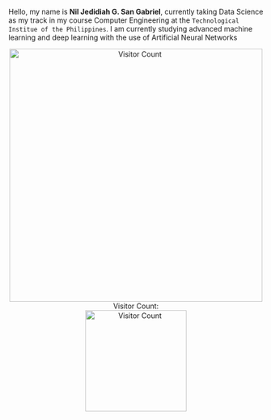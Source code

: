 Hello, my name is **Nil Jedidiah G. San Gabriel**, currently taking Data Science as my track in my course Computer Engineering at the `Technological Institue of the Philippines`. I am currently studying advanced machine learning and deep learning with the use of Artificial Neural Networks
<p align="center">
    <img width="500" src="https://c.tenor.com/mGgWY8RkgYMAAAAC/hello-world.gif" alt="Visitor Count"><br>
    Visitor Count:
    <br><img width="200" src="https://profile-counter.glitch.me/{HuuuWasabe}/count.svg" alt="Visitor Count">
</p>
